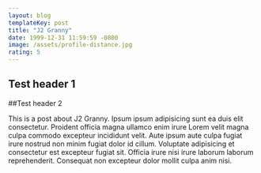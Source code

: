 ```yaml
---
layout: blog
templateKey: post
title: "J2 Granny"
date: 1999-12-31 11:59:59 -0800
image: /assets/profile-distance.jpg
rating: 5
---
```

## Test header 1
##Test header 2

This is a post about J2 Granny. Ipsum ipsum adipisicing sunt ea duis elit consectetur. Proident officia magna ullamco enim irure Lorem velit magna culpa commodo excepteur incididunt velit. Aute ipsum aute culpa fugiat irure nostrud non minim fugiat dolor id cillum. Voluptate adipisicing et consectetur est excepteur fugiat sit. Officia irure nisi irure laborum laborum reprehenderit. Consequat non excepteur dolor mollit culpa anim nisi.